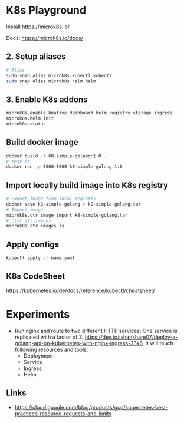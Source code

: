 # K8s Playground

Install https://microk8s.io/

Docs: https://microk8s.io/docs/

## 2. Setup aliases

```bash
# Alias
sudo snap alias microk8s.kubectl kubectl
sudo snap alias microk8s.helm helm
```

## 3. Enable K8s addons

```bash
microk8s.enable knative dashboard helm registry storage ingress
microk8s.helm init
microk8s.status
```

## Build docker image

```bash
docker build -t k8-simple-golang:1.0 .
# test it
docker run -p 8000:8000 k8-simple-golang:1.0
```

## Import locally build image into K8s registry

```bash
# Export image from local registry
docker save k8-simple-golang > k8-simple-golang.tar
# Import image
microk8s.ctr image import k8-simple-golang.tar
# List all images
microk8s.ctr images ls
```

## Apply configs

```bash
kubectl apply -f name.yaml
```

## K8s CodeSheet

https://kubernetes.io/de/docs/reference/kubectl/cheatsheet/

# Experiments

- Run nginx and route to two different HTTP services: One service is replicated with a factor of 3. https://dev.to/ishankhare07/deploy-a-golang-api-on-kubernetes-with-nginx-ingress-33k6. It will touch following resources and tools:
  - Deployment
  - Service
  - Ingress
  - Helm

## Links

- https://cloud.google.com/blog/products/gcp/kubernetes-best-practices-resource-requests-and-limits
